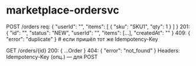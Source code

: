 # marketplace-ordersvc

POST /orders
req:  { "userId": "<uuid>", "items": [ { "sku": "SKU1", "qty": 1 } ] }
201:  { "id": "<uuid>", "status": "NEW", "userId": "<uuid>", "items": [...], "createdAt": "<rfc3339>" }
409:  { "error": "duplicate" }  # если пришёл тот же Idempotency-Key

GET /orders/{id}
200:  { ...Order }
404:  { "error": "not_found" }
Headers: Idempotency-Key (опц.) — для POST